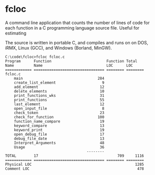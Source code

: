 fcloc
=====

A command line application that counts the number of lines 
of code for each function in a C programming language source 
file.  Useful for estimating 

The source is written in portable C, and compiles and runs on 
on DOS, iRMX, Linux (GCC), and Windows (Borland, MinGW).

~~~
C:\code\fcloc>fcloc fcloc.c
Program      Function                         Function Total
Name         Name                             LOC      LOC
============ ================================ ======== ========
fcloc.c
    main                                  284
    create_list_element                     9
    add_element                            12
    delete_elements                        10
    print_functions_wks                    31
    print_functions                        55
    last_element                           12
    open_input_file                         8
    check_token                            23
    check_for_function                    100
    function_name_compare                  19
    keyword_compare                        13
    keyword_print                          19
    open_debug_file                        17
    debug_file_date                        13
    Interpret_Arguments                    48
    Usage                                  36
                                     --------
TOTAL        17                                    709     1116
============ ================================ ======== ========
Physical LOC                                               1285
Comment LOC                                                 478
~~~
